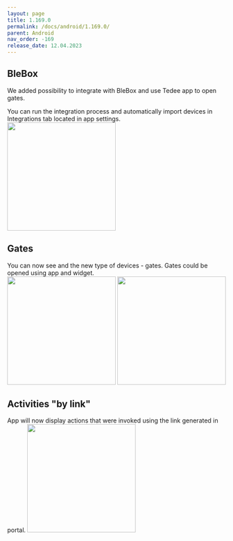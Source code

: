 ```yaml
---
layout: page
title: 1.169.0
permalink: /docs/android/1.169.0/
parent: Android
nav_order: -169
release_date: 12.04.2023
---
```


## BleBox
We added possibility to integrate with BleBox and use Tedee app to open gates.

You can run the integration process and automatically import devices in Integrations tab located in app settings.\
<img src="/tedee-release-notes/docs/android/assets/169_1.gif" width="250">

## Gates
You can now see and the new type of devices - gates. Gates could be opened using app and widget.\
<img src="/tedee-release-notes/docs/android/assets/169_2.jpg" width="250">
<img src="/tedee-release-notes/docs/android/assets/169_3.jpg" width="250">

## Activities "by link"
App will now display actions that were invoked using the link generated in portal.
<img src="/tedee-release-notes/docs/android/assets/169_4.jpg" width="250">
